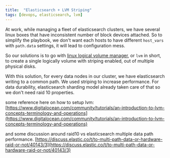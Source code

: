 ```yaml
---
title:  "Elasticsearch + LVM Striping"
tags: [devops, elasticsearch, lvm]
---
```


At work, while managing a fleet of elasticsearch clusters, we have several linux boxes that have inconsistent number of block devices attached. So to simplify the playbook, we don't want each hosts to have different `host_vars` with `path.data` settings, it will lead to configuration mess. 

So our solutions is to go with [linux logical volume manager](https://en.wikipedia.org/wiki/Logical_Volume_Manager_(Linux)), or `lvm` in short, to create a single logically volume with striping enabled, out of multiple physical disks.

With this solution, for every data nodes in our cluster, we have elasticsearch writing to a common path. We used striping to increase performance. For data durability, elasticsearch sharding model already taken care of that so we don't need raid 10 properties.

some reference here on how to setup lvm:
[https://www.digitalocean.com/community/tutorials/an-introduction-to-lvm-concepts-terminology-and-operations](https://www.digitalocean.com/community/tutorials/an-introduction-to-lvm-concepts-terminology-and-operations)


and some discussion around raid10 vs elasticsearch multiple data path performance.
[https://discuss.elastic.co/t/to-multi-path-data-or-hardware-raid-or-not/40143/3](https://discuss.elastic.co/t/to-multi-path-data-or-hardware-raid-or-not/40143/3)